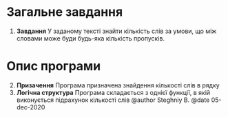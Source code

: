 # Загальне завдання
1. **Завдання**
	У заданому тексті знайти кількість слів за умови, що між словами може буди будь-яка кількість пропусків.

# Опис програми
2. **Призачення**
	Програма призначена знайдення кількості слів в рядку
3. **Логічна структура**
	Програма складається з однієї функції, в якій виконується підрахунок кількості слів
@author Steghniy B.
@date 05-dec-2020

